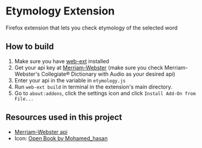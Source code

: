 # Etymology Extension
Firefox extension that lets you check etymology of the selected word

## How to build
1. Make sure you have [web-ext](https://github.com/mozilla/web-ext) installed
2. Get your api key at [Merriam-Webster](https://www.dictionaryapi.com/) (make sure you check 
Merriam-Webster's Collegiate® Dictionary with Audio as your desired api)
3. Enter your api in the variable in ```etymology.js```
4. Run ```web-ext build``` in terminal in the extension's main directory.
5. Go to ```about:addons```, click the settings icon and click ```Install Add-On from File...```

## Resources used in this project

- [Merriam-Webster api]()
- Icon: [Open Book by Mohamed_hasan](https://pixabay.com/illustrations/open-book-bible-book-icon-2268948/)